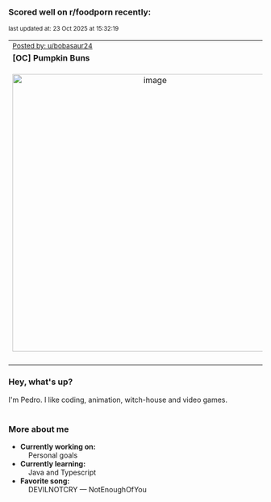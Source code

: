 ### Scored well on r/foodporn recently:

<p align="left"><sub>last updated at: 23 Oct 2025 at 15:32:19</sub></p>

|   |
| --- |
| <sub>[Posted by: u/bobasaur24][source]</sub> |
| **[OC] Pumpkin Buns** | 
|<p align="center"> <img alt="image" src="https://i.redd.it/6nrlncj3y3wf1.jpeg" width="550" /> </p>|
|   |

### Hey, what's up?

I'm Pedro. I like coding, animation, witch-house and video games.<br><br>

### More about me
- **Currently working on:**  
&nbsp;&nbsp;&nbsp;&nbsp;Personal goals
- **Currently learning:**  
&nbsp;&nbsp;&nbsp;&nbsp;Java and Typescript
- **Favorite song:**  
&nbsp;&nbsp;&nbsp;&nbsp;DEVILNOTCRY — NotEnoughOfYou<br><br>

  



  
  
  
[linkedin]: https://linkedin.com/in/pedro-h-r-gomes-8a487b14a/
[gmail]: mailto:pilique11@gmail.com
[source]: https://reddit.com/r/FoodPorn/comments/1oawc7s/oc_pumpkin_buns/
[redditAPI]: https://www.reddit.com/dev/api/